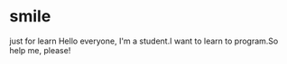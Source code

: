 # smile
just for learn
Hello everyone, I'm a student.I want to learn to program.So help me, please!
